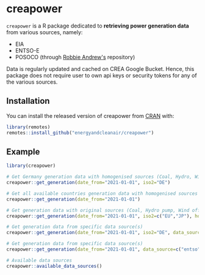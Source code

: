 
# creapower

<!-- badges: start -->
<!-- badges: end -->

`creapower` is a R package dedicated to **retrieving power generation data** from various sources, namely:
- EIA
- ENTSO-E
- POSOCO (through [Robbie Andrew's](https://robbieandrew.github.io/india/) repository)


Data is regularly updated and cached on CREA Google Bucket. Hence, this package does not require user to own api keys or security tokens for any of the various sources.

## Installation

You can install the released version of creapower from [CRAN](https://CRAN.R-project.org) with:

``` r
library(remotes)
remotes::install_github("energyandcleanair/creapower")
```

## Example


``` r
library(creapower)

# Get Germany generation data with homogenised sources (Coal, Hydro, Wind, Solar etc.)
creapower::get_generation(date_from="2021-01-01", iso2="DE")

# Get all available countries generation data with homogenised sources (Coal, Hydro, Wind, Solar etc.)
creapower::get_generation(date_from="2021-01-01")

# Get generation data with original sources (Coal, Hydro pump, Wind offshore, Wind onshore etc.)
creapower::get_generation(date_from="2021-01-01", iso2=c("EU","JP"), homogenise=F)

# Get generation data from specific data source(s)
creapower::get_generation(date_from="2021-01-01", iso2="DE", data_source="entso")

# Get generation data from specific data source(s)
creapower::get_generation(date_from="2021-01-01", data_source=c("entso","eia"))

# Available data sources
creapower::available_data_sources()

```

